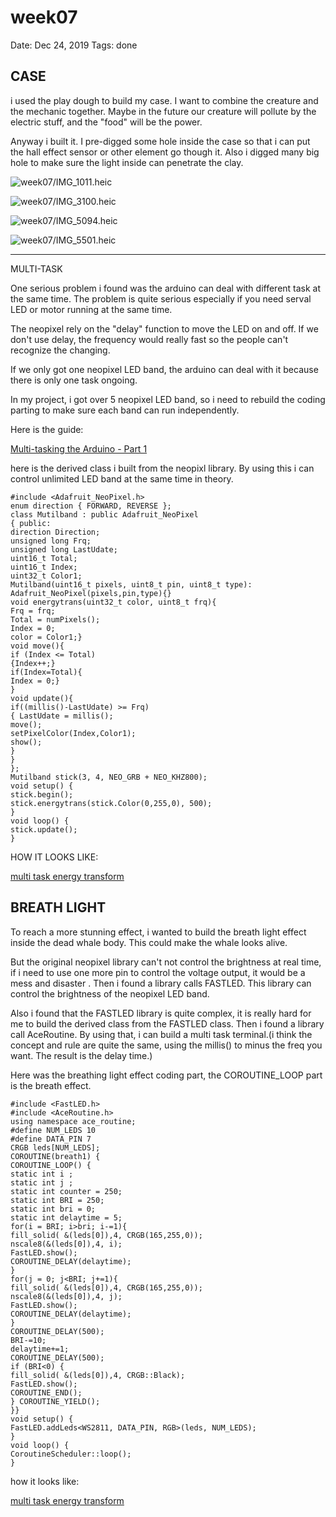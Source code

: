 # week07

Date: Dec 24, 2019
Tags: done

## CASE

i used the play dough to build my case. I want to combine the creature and the mechanic together. Maybe in the future our creature will pollute by the electric stuff, and the "food" will be the power.

Anyway i built it. I pre-digged some hole inside the case so that i can put the hall effect sensor or other element go though it. Also i digged many big hole to make sure the light inside can penetrate the clay.

![week07/IMG_1011.heic](pic/IMG_1011.heic)

![week07/IMG_3100.heic](pic/IMG_3100.heic)

![week07/IMG_5094.heic](pic/IMG_5094.heic)

![week07/IMG_5501.heic](pic/IMG_5501.heic)

---

MULTI-TASK

One serious problem i found was the arduino can deal with different task at the same time. The problem is quite serious especially if you need serval LED or motor running at the same time.

The neopixel rely on the "delay" function to move the LED on and off. If we don't use delay, the frequency would really fast so the people can't recognize the changing.

If we only got one neopixel LED band, the arduino can deal with it because there is only one task ongoing.

In my project, i got over 5 neopixel LED band, so i need to rebuild the coding parting to make sure each band can run independently.

Here is the guide:

[Multi-tasking the Arduino - Part 1](https://learn.adafruit.com/multi-tasking-the-arduino-part-1)

here is the derived class i built from the neopixl library. By using this i can control unlimited LED band at the same time in theory.

    #include <Adafruit_NeoPixel.h>
    enum direction { FORWARD, REVERSE };
    class Mutilband : public Adafruit_NeoPixel
    { public:
    direction Direction;
    unsigned long Frq;
    unsigned long LastUdate;
    uint16_t Total;
    uint16_t Index;
    uint32_t Color1;
    Mutilband(uint16_t pixels, uint8_t pin, uint8_t type):
    Adafruit_NeoPixel(pixels,pin,type){}
    void energytrans(uint32_t color, uint8_t frq){
    Frq = frq;
    Total = numPixels();
    Index = 0;
    color = Color1;}
    void move(){
    if (Index <= Total)
    {Index++;}
    if(Index=Total){
    Index = 0;}
    }
    void update(){
    if((millis()-LastUdate) >= Frq)
    { LastUdate = millis();
    move();
    setPixelColor(Index,Color1);
    show();
    }
    }
    };
    Mutilband stick(3, 4, NEO_GRB + NEO_KHZ800);
    void setup() {
    stick.begin();
    stick.energytrans(stick.Color(0,255,0), 500);
    }
    void loop() {
    stick.update();
    }

HOW IT LOOKS LIKE:

[multi task energy transform](https://vimeo.com/user92504253/review/385221536/fe4403322f)

## BREATH LIGHT

To reach a more stunning effect, i wanted to build the breath light effect inside the dead whale body. This could make the whale looks alive.

But the original neopixel library can't not control the brightness at real time, if i need to use one more pin to control the voltage output, it would be a mess and disaster . Then i found a library calls FASTLED. This library can control the brightness of the neopixel LED band.

Also i found that the FASTLED library is quite complex, it is really hard for me to build the derived class from the FASTLED class. Then i found a library call AceRoutine. By using that, i can build a multi task terminal.(i think the concept and rule are quite the same, using the millis() to minus the freq you want. The result is the delay time.)

Here was the breathing light effect coding part, the COROUTINE_LOOP part is the breath effect.

    #include <FastLED.h>
    #include <AceRoutine.h>
    using namespace ace_routine;
    #define NUM_LEDS 10
    #define DATA_PIN 7
    CRGB leds[NUM_LEDS];
    COROUTINE(breath1) {
    COROUTINE_LOOP() {
    static int i ;
    static int j ;
    static int counter = 250;
    static int BRI = 250;
    static int bri = 0;
    static int delaytime = 5;
    for(i = BRI; i>bri; i-=1){
    fill_solid( &(leds[0]),4, CRGB(165,255,0));
    nscale8(&(leds[0]),4, i);
    FastLED.show();
    COROUTINE_DELAY(delaytime);
    }
    for(j = 0; j<BRI; j+=1){
    fill_solid( &(leds[0]),4, CRGB(165,255,0));
    nscale8(&(leds[0]),4, j);
    FastLED.show();
    COROUTINE_DELAY(delaytime);
    }
    COROUTINE_DELAY(500);
    BRI-=10;
    delaytime+=1;
    COROUTINE_DELAY(500);
    if (BRI<0) {
    fill_solid( &(leds[0]),4, CRGB::Black);
    FastLED.show();
    COROUTINE_END();
    } COROUTINE_YIELD();
    }}
    void setup() {
    FastLED.addLeds<WS2811, DATA_PIN, RGB>(leds, NUM_LEDS);
    }
    void loop() {
    CoroutineScheduler::loop();
    }

how it looks like:

[multi task energy transform](https://vimeo.com/user92504253/review/385221536/fe4403322f)
